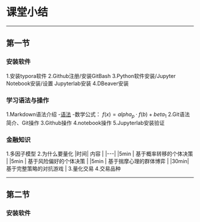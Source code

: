 # 课堂小结

---

## 第一节
### 安装软件

1.安装typora软件
2.Github注册/安装GitBash
3.Python软件安装/Jupyter Notebook安装/设置  Jupyterlab安装
4.DBeaver安装

###  学习语法与操作
1.Markdown语法介绍
	-[语法](*https://www.markdownguide.org/basic-syntax*)
	-数学公式： $f(x)=alpha_p \cdot  f(b) + beta_1$
2.Git语法简介、Git操作
3.Github操作
4.notebook操作
5.Jupyterlab安装验证

### 金融知识
1.多因子模型
2.为什么要量化
|时间|	内容     |
|---|
|5min |	基于概率转移的个体决策	   |
|5min |	基于风险偏好的个体决策	   |
|5min |	基于揣摩心理的群体博弈	   |
|30min|	基于完整策略的对抗游戏	   |
3.量化交易
4.交易品种


--------------------------
## 第二节
### 安装软件
